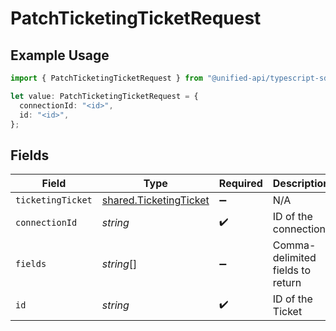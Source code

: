 # PatchTicketingTicketRequest

## Example Usage

```typescript
import { PatchTicketingTicketRequest } from "@unified-api/typescript-sdk/sdk/models/operations";

let value: PatchTicketingTicketRequest = {
  connectionId: "<id>",
  id: "<id>",
};
```

## Fields

| Field                                                                   | Type                                                                    | Required                                                                | Description                                                             |
| ----------------------------------------------------------------------- | ----------------------------------------------------------------------- | ----------------------------------------------------------------------- | ----------------------------------------------------------------------- |
| `ticketingTicket`                                                       | [shared.TicketingTicket](../../../sdk/models/shared/ticketingticket.md) | :heavy_minus_sign:                                                      | N/A                                                                     |
| `connectionId`                                                          | *string*                                                                | :heavy_check_mark:                                                      | ID of the connection                                                    |
| `fields`                                                                | *string*[]                                                              | :heavy_minus_sign:                                                      | Comma-delimited fields to return                                        |
| `id`                                                                    | *string*                                                                | :heavy_check_mark:                                                      | ID of the Ticket                                                        |